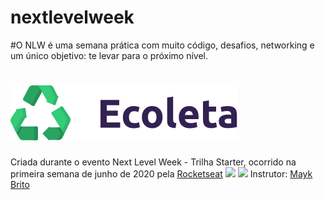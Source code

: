 # nextlevelweek

#O NLW é uma semana prática com muito código, desafios, networking e um único objetivo: te levar para o próximo nível. 
# ![](assets/logo.svg)
Criada durante o evento Next Level Week - Trilha Starter, ocorrido na primeira semana de junho de 2020 pela [Rocketseat](https://rocketseat.com.br/)
![](imgs/print1.png) ![](imgs/print2.png)
Instrutor: [Mayk Brito](https://github.com/maykbrito)

